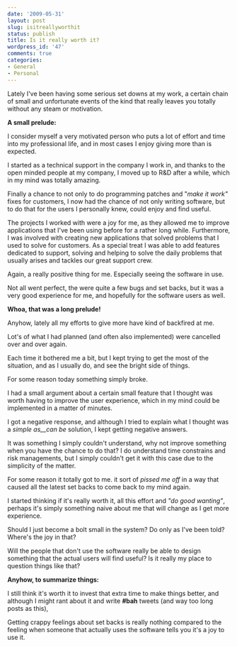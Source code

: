 ```yaml
---
date: '2009-05-31'
layout: post
slug: isitreallyworthit
status: publish
title: Is it really worth it?
wordpress_id: '47'
comments: true
categories:
- General
- Personal
---
```


Lately I've been having some serious set downs at my work, a
certain chain of small and unfortunate events of the kind that
really leaves you totally without any steam or motivation.


  **A small prelude:**
    

I consider myself a very motivated person who puts a lot of effort
and time into my professional life, and in most cases I enjoy
giving more than is expected.  

I started as a technical support in the company I work in, and
thanks to the open minded people at my company, I moved up to
R&D after a while, which in my mind was totally amazing.  

Finally a chance to not only to do programming patches and
"_make it work"_  fixes for customers, I now had the chance
of not only writing software, but to do that for the users I
personally knew, could enjoy and find useful.

The projects I worked with were a joy for me, as they allowed me
to improve applications that I've been using before for a rather
long while. Furthermore, I was involved with creating new
applications that solved problems that I used to solve for
customers. As a special treat I was able to add features dedicated
to support, solving and helping to solve the daily problems that
usually arises and tackles our great support crew.  

Again, a really positive thing for me. Especially seeing the
software in use.

Not all went perfect, the were quite a few bugs and set backs,
but it was a very good experience for me, and hopefully for the
software users as well.


  **Whoa, that was a long prelude!**


Anyhow, lately all my efforts to give more have kind of
backfired at me.  

Lot's of what I had planned (and often also implemented) were
cancelled over and over again.  

Each time it bothered me a bit, but I kept trying to get the most
of the situation, and as I usually do, and see the bright side of
things.

For some reason today something simply broke.  

I had a small argument about a certain small feature that I thought
was worth having to improve the user experience, which in my mind
could be implemented in a matter of minutes.  

I got a negative response, and although I tried to explain what I
thought was a _simple as__can be_ solution, I kept
getting negative answers.

It was something I simply couldn't understand, why not improve
something when you have the chance to do that? I do understand time
constrains and risk managements, but I simply couldn't get it with
this case due to the simplicity of the matter.

For some reason it totally got to me. it sort of _pissed me
off_ in a way that caused all the latest set backs to come back
to my mind again.

I started thinking if it's really worth it, all this effort and
_"do good wanting"_, perhaps it's simply something naive
about me that will change as I get more experience.  

Should I just become a bolt small in the system? Do only as I've
been told? Where's the joy in that?  

Will the people that don't use the software really be able to
design something that the actual users will find useful? Is it
really my place to question things like that?


  **Anyhow, to summarize things:**
    

I still think it's worth it to invest that extra time to make
things better, and although I might rant about it and write
**#bah** tweets (and way too long posts as
this),  

Getting crappy feelings about set backs is really nothing compared
to the feeling when someone that actually uses the software tells
you it's a joy to use it.



